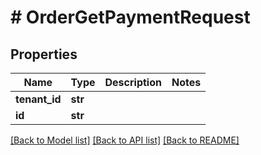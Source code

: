 # # OrderGetPaymentRequest


## Properties 


Name | Type | Description | Notes
------------ | ------------- | ------------- | -------------
**tenant_id**| **str** |   |
**id**| **str** |   |


[[Back to Model list]](../../README.md#models) [[Back to API list]](../../README.md#endpoints) [[Back to README]](../../README.md)

